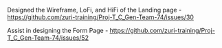  Designed the Wireframe, LoFi, and HiFi of the Landing page	- https://github.com/zuri-training/Proj-T_C_Gen-Team-74/issues/30

Assist in designing the Form Page - https://github.com/zuri-training/Proj-T_C_Gen-Team-74/issues/52